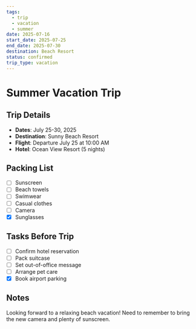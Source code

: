 ```yaml
---
tags:
  - trip
  - vacation
  - summer
date: 2025-07-16
start_date: 2025-07-25
end_date: 2025-07-30
destination: Beach Resort
status: confirmed
trip_type: vacation
---
```


# Summer Vacation Trip

## Trip Details
- **Dates**: July 25-30, 2025
- **Destination**: Sunny Beach Resort
- **Flight**: Departure July 25 at 10:00 AM
- **Hotel**: Ocean View Resort (5 nights)

## Packing List
- [ ] Sunscreen
- [ ] Beach towels
- [ ] Swimwear
- [ ] Casual clothes
- [ ] Camera
- [x] Sunglasses

## Tasks Before Trip
- [ ] Confirm hotel reservation
- [ ] Pack suitcase
- [ ] Set out-of-office message
- [ ] Arrange pet care
- [x] Book airport parking

## Notes
Looking forward to a relaxing beach vacation! Need to remember to bring the new camera and plenty of sunscreen.
